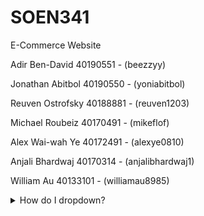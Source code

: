 # SOEN341
E-Commerce Website

Adir Ben-David 40190551 - (beezzyy)

Jonathan Abitbol 40190550 - (yoniabitbol)

Reuven Ostrofsky 40188881 - (reuven1203)

Michael Roubeiz 40170491 - (mikeflof)

Alex Wai-wah Ye 40172491 - (alexye0810)

Anjali Bhardwaj 40170314 - (anjalibhardwaj1)

William Au 40133101 - (williamau8985)


<details>
<summary>How do I dropdown?</summary>
<br>
This is how you dropdown.
</details>
